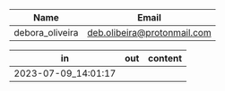 | Name | Email |
| ---- | ----- |
| debora_oliveira | deb.olibeira@protonmail.com |


| in | out | content |
| -- | --- | ------- |
| 2023-07-09_14:01:17 |